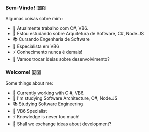 ### Bem-Vindo! 🇧🇷

Algumas coisas sobre mim :

- 🔭 Atualmente trabalho com C#, VB6.
- 🌱 Estou estudando sobre Arquitetura de Software, C#, Node.JS
- :books: Cursando Engenharia de Software 
- :muscle: Especialista em VB6
- ⚡ Conhecimento nunca é demais!
- 💬 Vamos trocar ideias sobre desenvolvimento? 

### Welcome! 🇺🇸
Some things about me:

- 🔭 Currently working with C #, VB6.
- 🌱 I'm studying Software Architecture, C#, Node.JS
- :books: Studying Software Engineering
- :muscle: VB6 Specialist
- ⚡ Knowledge is never too much!
- 💬 Shall we exchange ideas about development?
